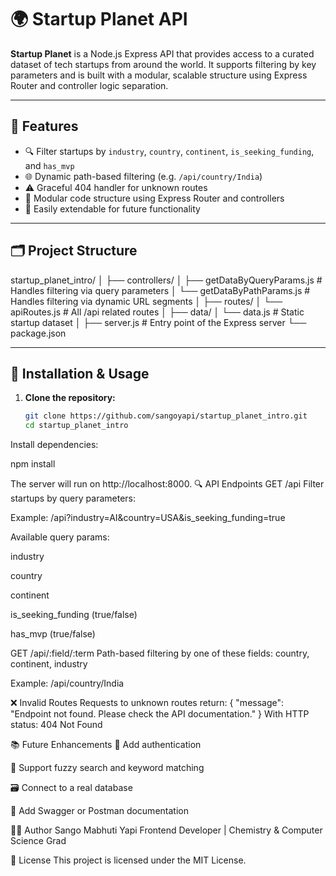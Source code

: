 # 🌍 Startup Planet API

**Startup Planet** is a Node.js Express API that provides access to a curated dataset of tech startups from around the world. It supports filtering by key parameters and is built with a modular, scalable structure using Express Router and controller logic separation.

---

## 🚀 Features

- 🔍 Filter startups by `industry`, `country`, `continent`, `is_seeking_funding`, and `has_mvp`
- 🌐 Dynamic path-based filtering (e.g. `/api/country/India`)
- ⚠️ Graceful 404 handler for unknown routes
- 🧱 Modular code structure using Express Router and controllers
- 🌱 Easily extendable for future functionality

---

## 🗂 Project Structure

startup_planet_intro/
│
├── controllers/
│ ├── getDataByQueryParams.js # Handles filtering via query parameters
│ └── getDataByPathParams.js # Handles filtering via dynamic URL segments
│
├── routes/
│ └── apiRoutes.js # All /api related routes
│
├── data/
│ └── data.js # Static startup dataset
│
├── server.js # Entry point of the Express server
└── package.json


---

## 🔧 Installation & Usage

1. **Clone the repository:**

   ```bash
   git clone https://github.com/sangoyapi/startup_planet_intro.git
   cd startup_planet_intro

Install dependencies:

npm install

The server will run on http://localhost:8000.
🔍 API Endpoints
GET /api
Filter startups by query parameters:

Example:
    /api?industry=AI&country=USA&is_seeking_funding=true

Available query params:

industry

country

continent

is_seeking_funding (true/false)

has_mvp (true/false)

GET /api/:field/:term
Path-based filtering by one of these fields: country, continent, industry

Example:
    /api/country/India

❌ Invalid Routes
Requests to unknown routes return:
{
  "message": "Endpoint not found. Please check the API documentation."
}
With HTTP status: 404 Not Found

📚 Future Enhancements
🔐 Add authentication

🧠 Support fuzzy search and keyword matching

🗃 Connect to a real database

💬 Add Swagger or Postman documentation

🧑‍💻 Author
Sango Mabhuti Yapi
Frontend Developer | Chemistry & Computer Science Grad

📄 License
This project is licensed under the MIT License.